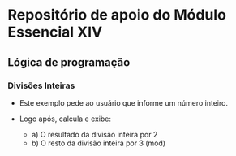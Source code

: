 # Repositório de apoio do Módulo Essencial XIV

## Lógica de programação

### Divisões Inteiras

- Este exemplo pede ao usuário que informe um número inteiro.

- Logo após, calcula e exibe:

  - a) O resultado da divisão inteira por 2
  - b) O resto da divisão inteira por 3 (mod)
